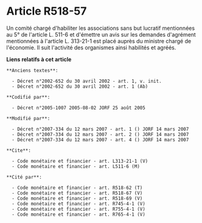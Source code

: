 # Article R518-57

Un comité chargé d'habiliter les associations sans but lucratif mentionnées au 5° de l'article L. 511-6 et d'émettre un avis
sur les demandes d'agrément mentionnées à l'article L. 313-21-1 est placé auprès du ministre chargé de l'économie. Il suit
l'activité des organismes ainsi habilités et agréés.

**Liens relatifs à cet article**

	**Anciens textes**:

	  - Décret n°2002-652 du 30 avril 2002 - art. 1, v. init.
	  - Décret n°2002-652 du 30 avril 2002 - art. 1 (Ab)

	**Codifié par**:

	  - Décret n°2005-1007 2005-08-02 JORF 25 août 2005

	**Modifié par**:

	  - Décret n°2007-334 du 12 mars 2007 - art. 1 () JORF 14 mars 2007
	  - Décret n°2007-334 du 12 mars 2007 - art. 2 () JORF 14 mars 2007
	  - Décret n°2007-334 du 12 mars 2007 - art. 4 () JORF 14 mars 2007

	**Cite**:

	  - Code monétaire et financier - art. L313-21-1 (V)
	  - Code monétaire et financier - art. L511-6 (M)

	**Cité par**:

	  - Code monétaire et financier - art. R518-62 (T)
	  - Code monétaire et financier - art. R518-67 (V)
	  - Code monétaire et financier - art. R518-69 (V)
	  - Code monétaire et financier - art. R745-4-1 (V)
	  - Code monétaire et financier - art. R755-4-1 (V)
	  - Code monétaire et financier - art. R765-4-1 (V)
